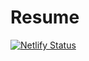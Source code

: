 # Resume

[![Netlify Status](https://api.netlify.com/api/v1/badges/d6ebbb0b-a548-46ca-ae13-470497217ae4/deploy-status)](https://app.netlify.com/sites/kevin-cv/deploys)
